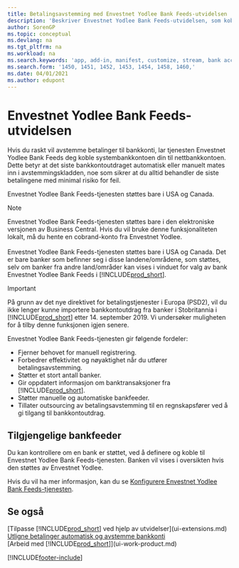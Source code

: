```yaml
---
title: Betalingsavstemming med Envestnet Yodlee Bank Feeds-utvidelsen
description: 'Beskriver Envestnet Yodlee Bank Feeds-utvidelsen, som kobles til bankkonti, slik at du raskt kan avstemme betalinger.'
author: SorenGP
ms.topic: conceptual
ms.devlang: na
ms.tgt_pltfrm: na
ms.workload: na
ms.search.keywords: 'app, add-in, manifest, customize, stream, bank account link'
ms.search.form: '1450, 1451, 1452, 1453, 1454, 1458, 1460,'
ms.date: 04/01/2021
ms.author: edupont
---
```

# <a name="the-envestnet-yodlee-bank-feeds-extension"></a>Envestnet Yodlee Bank Feeds-utvidelsen

Hvis du raskt vil avstemme betalinger til bankkonti, lar tjenesten Envestnet Yodlee Bank Feeds deg koble systembankkontoen din til nettbankkontoen. Dette betyr at det siste bankkontoutdraget automatisk eller manuelt mates inn i avstemmingskladden, noe som sikrer at du alltid behandler de siste betalingene med minimal risiko for feil.

Envestnet Yodlee Bank Feeds-tjenesten støttes bare i USA og Canada.

> [!NOTE]
> Envestnet Yodlee Bank Feeds-tjenesten støttes bare i den elektroniske versjonen av Business Central. Hvis du vil bruke denne funksjonaliteten lokalt, må du hente en cobrand-konto fra Envestnet Yodlee.<br /><br />
> Envestnet Yodlee Bank Feeds-tjenesten støttes bare i USA og Canada.
> Det er bare banker som befinner seg i disse landene/områdene, som støttes, selv om banker fra andre land/områder kan vises i vinduet for valg av bank Envestnet Yodlee Bank Feeds i [!INCLUDE[prod_short](includes/prod_short.md)].

> [!IMPORTANT]
> På grunn av det nye direktivet for betalingstjenester i Europa (PSD2), vil du ikke lenger kunne importere bankkontoutdrag fra banker i Stobritannia i [!INCLUDE[prod_short](includes/prod_short.md)] etter 14. september 2019. Vi undersøker muligheten for å tilby denne funksjonen igjen senere.

Envestnet Yodlee Bank Feeds-tjenesten gir følgende fordeler:

* Fjerner behovet for manuell registrering.
* Forbedrer effektivitet og nøyaktighet når du utfører betalingsavstemming.
* Støtter et stort antall banker.
* Gir oppdatert informasjon om banktransaksjoner fra [!INCLUDE[prod_short](includes/prod_short.md)].
* Støtter manuelle og automatiske bankfeeder.
* Tillater outsourcing av betalingsavstemming til en regnskapsfører ved å gi tilgang til bankkontoutdrag.

## <a name="available-bank-feeds"></a>Tilgjengelige bankfeeder

Du kan kontrollere om en bank er støttet, ved å definere og koble til Envestnet Yodlee Bank Feeds-tjenesten. Banken vil vises i oversikten hvis den støttes av Envestnet Yodlee.

Hvis du vil ha mer informasjon, kan du se [Konfigurere Envestnet Yodlee Bank Feeds-tjenesten](bank-how-setup-bank-statement-service.md).

## <a name="see-also"></a>Se også

[Tilpasse [!INCLUDE[prod_short](includes/prod_short.md)] ved hjelp av utvidelser](ui-extensions.md)  
[Utligne betalinger automatisk og avstemme bankkonti](receivables-apply-payments-auto-reconcile-bank-accounts.md)  
[Arbeid med [!INCLUDE[prod_short](includes/prod_short.md)]](ui-work-product.md)  

[!INCLUDE[footer-include](includes/footer-banner.md)]
